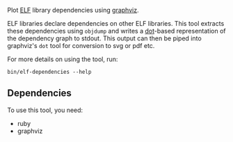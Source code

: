 Plot [ELF](https://en.wikipedia.org/wiki/Executable_and_Linkable_Format) library dependencies using [graphviz](https://www.graphviz.org/).

ELF libraries declare dependencies on other ELF libraries. This tool extracts these dependencies using `objdump` and writes a [dot](https://www.graphviz.org/doc/info/lang.html)-based representation of the dependency graph to stdout. This output can then be piped	 into graphviz's `dot` tool for conversion to svg or pdf etc.

For more details on using the tool, run:

```
bin/elf-dependencies --help
```

## Dependencies

To use this tool, you need:

* ruby
* graphviz

